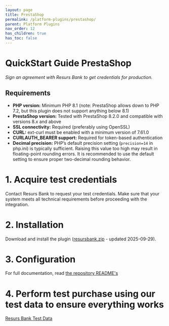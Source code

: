 ```yaml
---
layout: page
title: PrestaShop
permalink: /platform-plugins/prestashop/
parent: Platform Plugins
nav_order: 12
has_children: true
has_toc: false
---
```

# QuickStart Guide PrestaShop

_Sign an agreement with Resurs Bank to get credentials for production._

## Requirements

- **PHP version:** Minimum PHP 8.1 (note: PrestaShop allows down to PHP 7.2, but this plugin does not support anything
  below 8.1)
- **PrestaShop version:** Tested with PrestaShop 8.2.0 and compatible with versions 8.x and above
- **SSL connectivity:** Required (preferably using OpenSSL)
- **CURL:** ext-curl must be enabled with a minimum version of 7.61.0
- **CURLAUTH_BEARER support:** Required for token-based authentication
- **Decimal precision:** PHP’s default precision setting (`precision=14` in php.ini) is typically sufficient. Raising
  this value too high may result in floating-point rounding errors. It is recommended to use the default setting to
  ensure proper two-decimal rounding behavior.

# 1. Acquire test credentials

Contact Resurs Bank to request your test credentials. Make sure that your system meets all technical requirements before
proceeding with the integration.

# 2. Installation

Download and install the plugin ([resursbank.zip](download/resursbank.zip) - updated 2025-09-29).

# 3. Configuration

For full documentation, read [the repository README's](https://bitbucket.org/resursbankplugins/psmapi/src/master/)

# 4. Perform test purchase using our test data to ensure everything works

[Resurs Bank Test Data](https://developers.resurs.com/testing/)
